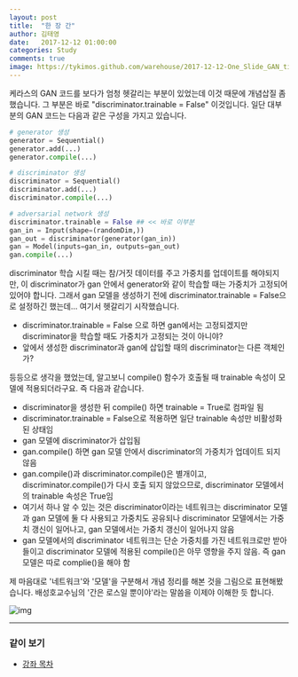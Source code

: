 ```yaml
---
layout: post
title:  "한 장 간"
author: 김태영
date:   2017-12-12 01:00:00
categories: Study
comments: true
image: https://tykimos.github.com/warehouse/2017-12-12-One_Slide_GAN_title.png
---
```

케라스의 GAN 코드를 보다가 엄청 헷갈리는 부분이 있었는데 이것 때문에 개념삽질 좀 했습니다. 그 부분은 바로 "discriminator.trainable = False" 이것입니다. 일단 대부분의 GAN 코드는 다음과 같은 구성을 가지고 있습니다.


```python
# generator 생성
generator = Sequential()
generator.add(...)
generator.compile(...)

# discriminator 생성
discriminator = Sequential()
discriminator.add(...)
discriminator.compile(...)

# adversarial network 생성
discriminator.trainable = False ## << 바로 이부분
gan_in = Input(shape=(randomDim,))
gan_out = discriminator(generator(gan_in))
gan = Model(inputs=gan_in, outputs=gan_out)
gan.compile(...)
```

discriminator 학습 시킬 때는 참/거짓 데이터를 주고 가중치를 업데이트를 해야되지만, 이 discriminator가 gan 안에서 generator와 같이 학습할 때는 가중치가 고정되어 있어야 합니다. 그래서 gan 모델을 생성하기 전에 discriminator.trainable = False으로 설정하긴 했는데... 여기서 헷갈리기 시작했습니다.
- discriminator.trainable = False 으로 하면 gan에서는 고정되겠지만 discriminator을 학습할 때도 가중치가 고정되는 것이 아니야?
- 앞에서 생성한 discriminator과 gan에 삽입할 때의 discriminator는 다른 객체인가?

등등으로 생각을 했었는데, 알고보니 compile() 함수가 호출될 때 trainable 속성이 모델에 적용되더라구요. 즉 다음과 같습니다.

- discriminator을 생성한 뒤 compile() 하면 trainable = True로 컴파일 됨
- discriminator.trainable = False으로 적용하면 일단 trainable 속성만 비활성화된 상태임
- gan 모델에 discriminator가 삽입됨
- gan.compile() 하면 gan 모델 안에서 discriminator의 가중치가 업데이트 되지 않음
- gan.compile()과 discriminator.compile()은 별개이고, discriminator.compile()가 다시 호출 되지 않았으므로, discriminator 모델에서의 trainable 속성은 True임
- 여기서 하나 알 수 있는 것은 discriminator이라는 네트워크는 discriminator 모델과 gan 모델에 둘 다 사용되고 가중치도 공유되나 discriminator 모델에서는 가중치 갱신이 일어나고, gan 모델에서는 가중치 갱신이 일어나지 않음
- gan 모델에서의 discriminator 네트워크는 단순 가중치를 가진 네트워크로만 받아들이고 discriminator 모델에 적용된 compile()은 아무 영향을 주지 않음. 즉 gan 모델은 따로 complie()을 해야 함

제 마음대로 '네트워크'와 '모델'을 구분해서 개념 정리를 해본 것을 그림으로 표현해봤습니다. 배성호교수님의 '간은 로스일 뿐이야'라는 말씀을 이제야 이해한 듯 합니다.

![img](https://tykimos.github.com/warehouse/2017-12-12-One_Slide_GAN_title.png)

---

### 같이 보기

* [강좌 목차](https://tykimos.github.io/lecture/)
